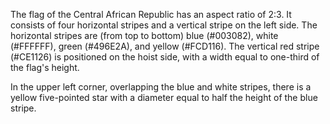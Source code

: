 The flag of the Central African Republic has an aspect ratio of 2:3. It consists of four horizontal stripes and a vertical stripe on the left side. The horizontal stripes are (from top to bottom) blue (#003082), white (#FFFFFF), green (#496E2A), and yellow (#FCD116). The vertical red stripe (#CE1126) is positioned on the hoist side, with a width equal to one-third of the flag's height.

In the upper left corner, overlapping the blue and white stripes, there is a yellow five-pointed star with a diameter equal to half the height of the blue stripe.